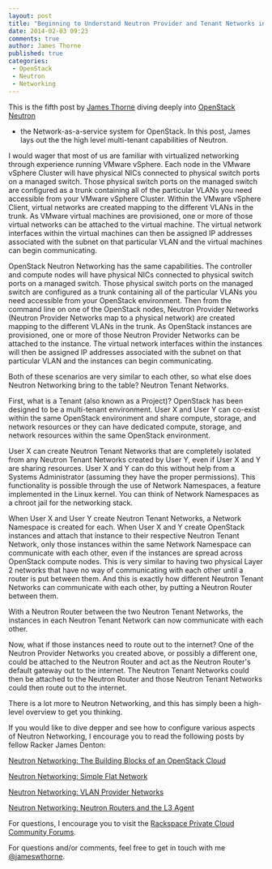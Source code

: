 ```yaml
---
layout: post
title: "Beginning to Understand Neutron Provider and Tenant Networks in OpenStack"
date: 2014-02-03 09:23
comments: true
author: James Thorne
published: true
categories:
 - OpenStack
 - Neutron
 - Networking
---
```


This is the fifth post by [James Thorne](http://twitter.com/jameswthorne)
diving deeply into [OpenStack Neutron](https://wiki.openstack.org/wiki/Neutron)
 - the Network-as-a-service system for OpenStack. In this post, James lays out
the the high level multi-tenant capabilities of Neutron.

<!--more-->

I would wager that most of us are familiar with virtualized networking through
experience running VMware vSphere. Each node in the VMware vSphere Cluster
will have physical NICs connected to physical switch ports on a managed switch.
Those physical switch ports on the managed switch are configured as a trunk
containing all of the particular VLANs you need accessible from your VMware
vSphere Cluster. Within the VMware vSphere Client, virtual networks are
created mapping to the different VLANs in the trunk. As VMware virtual
machines are provisioned, one or more of those virtual networks can be
attached to the virtual machine. The virtual network interfaces within the
virtual machines can then be assigned IP addresses associated with the subnet
on that particular VLAN and the virtual machines can begin communicating.

OpenStack Neutron Networking has the same capabilities. The controller and
compute nodes will have physical NICs connected to physical switch ports on a
managed switch. Those physical switch ports on the managed switch are
configured as a trunk containing all of the particular VLANs you need
accessible from your OpenStack environment. Then from the command line on
one of the OpenStack nodes, Neutron Provider Networks (Neutron Provider
Networks map to a physical network) are created mapping to the different
VLANs in the trunk. As OpenStack instances are provisioned, one or more of
those Neutron Provider Networks can be attached to the instance. The virtual
network interfaces within the instances will then be assigned IP addresses
associated with the subnet on that particular VLAN and the instances can begin
communicating.

Both of these scenarios are very similar to each other, so what else does
Neutron Networking bring to the table? Neutron Tenant Networks.

First, what is a Tenant (also known as a Project)? OpenStack has been designed
to be a multi-tenant environment. User X and User Y can co-exist within the
same OpenStack environment and share compute, storage, and network resources
or they can have dedicated compute, storage, and network resources within the
same OpenStack environment.

User X can create Neutron Tenant Networks that are completely isolated from
any Neutron Tenant Networks created by User Y, even if User X and Y are sharing
resources. User X and Y can do this without help from a Systems Administrator
(assuming they have the proper permissions). This functionality is possible
through the use of Network Namespaces, a feature implemented in the Linux
kernel. You can think of Network Namespaces as a chroot jail for the
networking stack.

When User X and User Y create Neutron Tenant Networks, a Network Namespace is
created for each. When User X and Y create OpenStack instances and attach
that instance to their respective Neutron Tenant Network, only those instances
within the same Network Namespace can communicate with each other, even if the
 instances are spread across OpenStack compute nodes. This is very similar to
 having two physical Layer 2 networks that have no way of communicating with
 each other until a router is put between them. And this is exactly how
 different Neutron Tenant Networks can communicate with each other, by
 putting a Neutron Router between them.

With a Neutron Router between the two Neutron Tenant Networks, the instances
in each Neutron Tenant Network can now communicate with each other.

Now, what if those instances need to route out to the internet? One of the
Neutron Provider Networks you created above, or possibly a different one,
could be attached to the Neutron Router and act as the Neutron Router's
default gateway out to the internet. The Neutron Tenant Networks could then
be attached to the Neutron Router and those Neutron Tenant Networks could
then route out to the internet.

There is a lot more to Neutron Networking, and this has simply been a
high-level overview to get you thinking.

If you would like to dive depper and see how to configure various aspects of
Neutron Networking, I encourage you to read the following posts by fellow
Racker James Denton:

[Neutron Networking: The Building Blocks of an OpenStack Cloud](http://developer.rackspace.com/blog/neutron-networking-the-building-blocks-of-an-openstack-cloud.html)

[Neutron Networking: Simple Flat Network](http://developer.rackspace.com/blog/neutron-networking-simple-flat-network.html)

[Neutron Networking: VLAN Provider Networks](http://developer.rackspace.com/blog/neutron-networking-vlan-provider-networks.html)

[Neutron Networking: Neutron Routers and the L3 Agent](http://developer.rackspace.com/blog/neutron-networking-l3-agent.html)

For questions, I encourage you to visit the [Rackspace Private Cloud Community Forums](https://community.rackspace.com/products/f/45.aspx).

For questions and/or comments, feel free to get in touch with me [@jameswthorne](http://twitter.com/jameswthorne).

